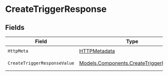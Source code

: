 # CreateTriggerResponse


## Fields

| Field                                                                                       | Type                                                                                        | Required                                                                                    | Description                                                                                 |
| ------------------------------------------------------------------------------------------- | ------------------------------------------------------------------------------------------- | ------------------------------------------------------------------------------------------- | ------------------------------------------------------------------------------------------- |
| `HttpMeta`                                                                                  | [HTTPMetadata](../../Models/Components/HTTPMetadata.md)                                     | :heavy_check_mark:                                                                          | N/A                                                                                         |
| `CreateTriggerResponseValue`                                                                | [Models.Components.CreateTriggerResponse](../../Models/Components/CreateTriggerResponse.md) | :heavy_minus_sign:                                                                          | Created trigger                                                                             |